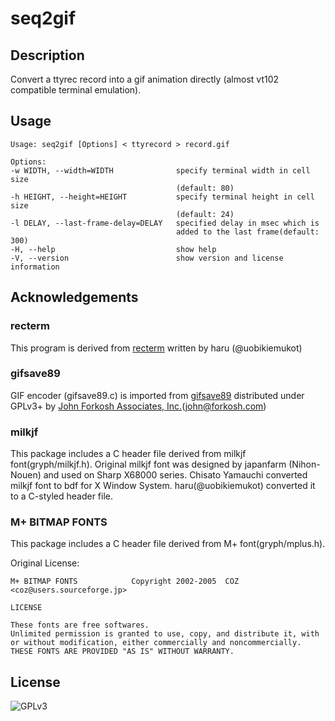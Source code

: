 seq2gif
=======

Description
------------

Convert a ttyrec record into a gif animation directly
(almost vt102 compatible terminal emulation).


Usage
-----

```
Usage: seq2gif [Options] < ttyrecord > record.gif

Options:
-w WIDTH, --width=WIDTH              specify terminal width in cell size
                                     (default: 80)
-h HEIGHT, --height=HEIGHT           specify terminal height in cell size
                                     (default: 24)
-l DELAY, --last-frame-delay=DELAY   specified delay in msec which is 
                                     added to the last frame(default: 300)
-H, --help                           show help
-V, --version                        show version and license information
```


Acknowledgements
----------------

### recterm

This program is derived from [recterm](https://github.com/uobikiemukot/recterm)
written by haru <uobikiemukot at gmail dot com> (@uobikiemukot)

### gifsave89

GIF encoder (gifsave89.c) is imported from [gifsave89](http://www.forkosh.com/gifsave90.html)
distributed under GPLv3+ by [John Forkosh Associates, Inc.](http://www.forkosh.com)(john@forkosh.com)

### milkjf
This package includes a C header file derived from milkjf font(gryph/milkjf.h).
Original milkjf font was designed by japanfarm (Nihon-Nouen) and used on Sharp X68000 series.
Chisato Yamauchi converted milkjf font to bdf for X Window System.
haru(@uobikiemukot) converted it to a C-styled header file.

### M+ BITMAP FONTS
This package includes a C header file derived from M+ font(gryph/mplus.h).

Original License:

```
M+ BITMAP FONTS            Copyright 2002-2005  COZ <coz@users.sourceforge.jp>

LICENSE

These fonts are free softwares.
Unlimited permission is granted to use, copy, and distribute it, with
or without modification, either commercially and noncommercially.
THESE FONTS ARE PROVIDED "AS IS" WITHOUT WARRANTY.
```


License
-------

![GPLv3](https://raw.githubusercontent.com/saitoha/seq2gif/master/images/gplv3.png)

